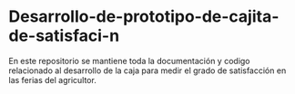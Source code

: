 # Desarrollo-de-prototipo-de-cajita-de-satisfaci-n
En este repositorio se mantiene toda la documentación y codigo relacionado al desarrollo de la caja para medir el grado de satisfacción en las ferias del agricultor.
